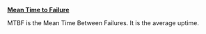 **[Mean Time to Failure](https://medium.com/@daveowczarek/availability-mttr-and-mtbf-for-saas-defined-66b618ac1533)**

MTBF is the Mean Time Between Failures. It is the average uptime.
